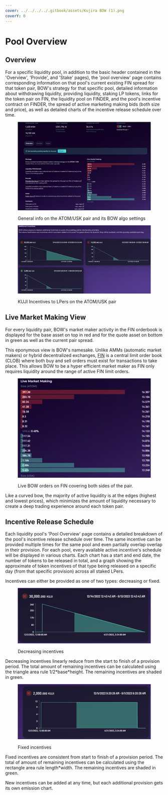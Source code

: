 ```yaml
---
cover: ../../../../.gitbook/assets/Kujira BOW (1).png
coverY: 0
---
```


# Pool Overview

## Overview

For a specific liquidity pool, in addition to the basic header contained in the 'Overview', 'Provide', and 'Stake' pages), the 'pool overview' page contains corresponding information on that pool's current existing FIN spread for that token pair, BOW's strategy for that specific pool, detailed information about withdrawing liquidity, providing liquidity, staking LP tokens, links for the token pair on FIN, the liquidity pool on FINDER, and the pool's incentive contract on FINDER, the spread of active marketing making bids (both size and price), as well as detailed charts of the incentive release schedule over time. &#x20;

<figure><img src="../../../../.gitbook/assets/image (6).png" alt=""><figcaption><p>General info on the ATOM/USK pair and its BOW algo settings</p></figcaption></figure>

<figure><img src="../../../../.gitbook/assets/image (9).png" alt=""><figcaption><p>KUJI Incentives to LPers on the ATOM/USK pair</p></figcaption></figure>

## Live Market Making View

For every liquidity pair, BOW's market maker activity in the FIN orderbook is displayed for the base asset on top in red and for the quote asset on bottom in green as well as the current pair spread.&#x20;

This eponymous view is BOW's namesake. Unlike AMMs (automatic market makers) or hybrid decentralized exchanges, [FIN](../../../fin/) is a central limit order book (CLOB) where both buy and sell orders must exist for transactions to take place. This allows BOW to be a hyper efficient market maker as FIN only requires liquidity around the range of active FIN limit orders.

<figure><img src="../../../../.gitbook/assets/image (10).png" alt=""><figcaption><p>Live BOW orders on FIN covering both sides of the pair.</p></figcaption></figure>

Like a curved bow, the majority of active liquidity is at the edges (highest and lowest prices), which minimizes the amount of liquidity necessary to create a deep trading experience around each token pair.

## Incentive Release Schedule

Each liquidity pool's 'Pool Overview' page contains a detailed breakdown of the pool's incentive release schedule over time. The same incentive can be provided multiple times for the same pool and even partially overlap overlap in their provision. For each pool, every available active incentive's schedule will be displayed in various charts. Each chart has a start and end date, the number of tokens to be released in total, and a graph showing the approximate of token incentives of that type being released on a specific day (from that specific provision) across all staked LPers.&#x20;

Incentives can either be provided as one of two types: decreasing or fixed.

<figure><img src="../../../../.gitbook/assets/image (11).png" alt=""><figcaption><p>Decreasing incentives</p></figcaption></figure>

Decreasing incentives linearly reduce from the start to finish of a provision period. The total amount of remaining incentives can be calculated using the triangle area rule 1/2\*base\*height. The remaining incentives are shaded in green.

<figure><img src="../../../../.gitbook/assets/image (12).png" alt=""><figcaption><p>Fixed incentives</p></figcaption></figure>

Fixed incentives are consistent from start to finish of a provision period. The total of amount of remaining incentives can be calculated using the rectangle area rule length\*width. The remaining incentives are shaded in green.&#x20;

New incentives can be added at any time, but each additional provision gets its own emission chart.&#x20;
